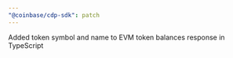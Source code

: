 ```yaml
---
"@coinbase/cdp-sdk": patch
---
```


Added token symbol and name to EVM token balances response in TypeScript
